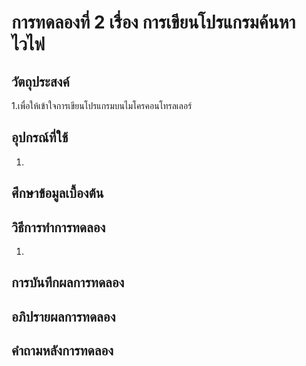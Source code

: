 # การทดลองที่ 2 เรื่อง การเขียนโปรแกรมค้นหาไวไฟ

## วัตถุประสงค์
1.เพื่อให้เข้าใจการเขียนโปรแกรมบนไมโครคอนโทรลเลอร์


## อุปกรณ์ที่ใช้
1. 

## ศึกษาข้อมูลเบื้องต้น

## วิธีการทำการทดลอง
1. 





## การบันทึกผลการทดลอง

## อภิปรายผลการทดลอง

## คำถามหลังการทดลอง
